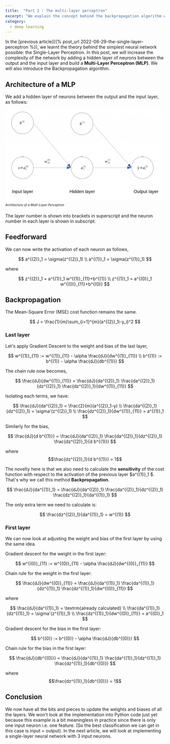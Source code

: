 ```yaml
---
title:  "Part 2 : The multi-layer perceptron"
excerpt: "We explain the concept behind the backpropagation algorithm with the multi-layer perceptron"
category:
  - deep learning
---
```



In the [previous article]({% post_url 2022-06-29-the-single-layer-perceptron %}), we learnt the theory behind the simplest neural network possible: the Single-Layer Perceptron. In this post, we will increase the complexity of the network by adding a hidden layer of neurons between the output and the input layer and build a **Multi-Layer Perceptron (MLP)**. We will also introduce the Backpropagation algorithm.



## Architecture of a MLP


We add a hidden layer of neurons between the output and the input layer, as follows:

![machine learning types](/assets/images/datamachinist/MLP.png)
<sub><sup>*Architecture of a Multi-Layer Perceptron*</sup></sub>

The layer number is shown into brackets in superscript and the neuron number in each layer is shown in subscript.

## Feedforward

We can now write the activation of each neuron as follows,

$$
a^{(2)}_1 = \sigma(z^{(2)}_1) \\
a^{(1)}_1 = \sigma(z^{(1)}_1) 
$$

where

$$
z^{(2)}_1 = a^{(1)}_1 w^{(1)}_{11}+b^{(1)} \\
z^{(1)}_1 = a^{(0)}_1 w^{(0)}_{11}+b^{(0)} 
$$


## Backpropagation

The Mean-Square Error (MSE) cost function remains the same.

$$
J = \frac{1}{m}\sum_{i=1}^{m}(a^{(2)}_1i-y_i)^2
$$

### Last layer

Let's apply Gradient Descent to the weight and bias of the last layer,

$$
w^{(1)}_{11} := w^{(1)}_{11} - \alpha \frac{dJ}{dw^{(1)}_{11}} \\
b^{(1)} := b^{(1)} - \alpha \frac{dJ}{db^{(1)}} 
$$

The chain rule now becomes,

$$
\frac{dJ}{dw^{(1)}_{11}} = \frac{dJ}{da^{(2)}_1} \frac{da^{(2)}_1}{dz^{(2)}_1} \frac{dz^{(2)}_1}{dw^{(1)}_{11}} 
$$

Isolating each terms, we have:

$$
\frac{dJ}{da^{(2)}_1} = \frac{2}{m}(a^{(2)}_1-y)  \\
\frac{da^{(2)}_1}{dz^{(2)}_1} = \sigma'(z^{(2)}_1) \\
\frac{dz^{(2)}_1}{dw^{(1)}_{11}} = a^{(1)}_1 
$$

Similarly for the bias,

$$
\frac{dJ}{d b^{(1)}} = \frac{dJ}{da^{(2)}_1} \frac{da^{(2)}_1}{dz^{(2)}_1} \frac{dz^{(2)}_1}{d b^{(1)}} 
$$

where $$\frac{dz^{(2)}_1}{d b^{(1)}} = 1$$


The novelty here is that we also need to calculate the **sensitivity** of the cost function with respect to the activation of the previous layer $a^{(1)}_1 $. That's why we call this method **Backpropagation**.

$$
\frac{dJ}{da^{(1)}_1} = \frac{dJ}{da^{(2)}_1} \frac{da^{(2)}_1}{dz^{(2)}_1} \frac{dz^{(2)}_1}{da^{(1)}_1} 
$$

The only extra term we need to calculate is:

$$
\frac{dz^{(2)}_1}{da^{(1)}_1} = w^{(1)}
$$

### First layer

We can now look at adjusting the weight and bias of the first layer by using the same idea.

Gradient descent for the weight in the first layer:

$$
w^{(0)}_{11} := w^{(0)}_{11} - \alpha \frac{dJ}{dw^{(0)}_{11}}
$$

Chain rule for the weight in the first layer:

$$
\frac{dJ}{dw^{(0)}_{11}} = \frac{dJ}{da^{(1)}_1} \frac{da^{(1)}_1}{dz^{(1)}_1} \frac{dz^{(1)}_1}{dw^{(0)}_{11}} 
$$

where

$$
\frac{dJ}{da^{(1)}_1} = \textrm{already calculated} \\
\frac{da^{(1)}_1}{dz^{(1)}_1} = \sigma'(z^{(1)}_1) \\
\frac{dz^{(1)}_1}{dw^{(0)}_{11}} = a^{(0)}_1 
$$

Gradient descent for the bias in the first layer:

$$
b^{(0)} := b^{(0)} - \alpha \frac{dJ}{db^{(0)}} 
$$

Chain rule for the bias in the first layer:

$$
\frac{dJ}{db^{(0)}} = \frac{dJ}{da^{(1)}_1} \frac{da^{(1)}_1}{dz^{(1)}_1} \frac{dz^{(1)}_1}{db^{(0)}} 
$$

where $$\frac{dz^{(1)}_1}{db^{(0)}} = 1$$


## Conclusion

We now have all the bits and pieces to update the weights and biases of all the layers. We won't look at the implementation into Python code just yet because this example is a bit meaningless in practice since there is only one input neuron i.e. one feature. (So the best classification we can get in this case is input = output). In the next article, we will look at implementing a single-layer neural network with 3 input neurons. 









